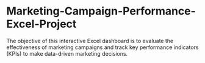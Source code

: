# Marketing-Campaign-Performance-Excel-Project

The objective of this interactive Excel dashboard is to evaluate the effectiveness of marketing campaigns and track key performance indicators (KPIs) to make data-driven marketing decisions.
